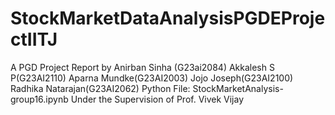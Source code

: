 # StockMarketDataAnalysisPGDEProjectIITJ
A PGD Project Report by Anirban Sinha (G23ai2084) Akkalesh S P(G23AI2110) Aparna Mundke(G23AI2003) Jojo Joseph(G23AI2100) Radhika Natarajan(G23AI2062)  Python File: StockMarketAnalysis-group16.ipynb    Under the Supervision of  Prof. Vivek Vijay
